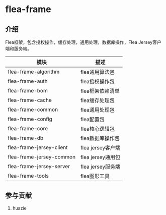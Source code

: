 # flea-frame

## 介绍
Flea框架，包含授权操作，缓存处理，通用处理，数据库操作，Flea Jersey客户端和服务端。

|  模块                     |  描述                  |
|---------------------------|-----------------------| 
|  flea-frame-algorithm     |  flea通用算法包        |
|  flea-frame-auth          |  flea授权操作包        |
|  flea-frame-bom           |  flea框架依赖清单      |
|  flea-frame-cache         |  flea缓存处理包        |
|  flea-frame-common        |  flea通用处理包        |
|  flea-frame-config        |  flea配置包            |
|  flea-frame-core          |  flea核心逻辑包        |
|  flea-frame-db            |  flea数据库操作包      |
|  flea-frame-jersey-client |  flea jersey客户端     |
|  flea-frame-jersey-common |  flea jersey通用包     |
|  flea-frame-jersey-server |  flea jersey服务端     |
|  flea-frame-tools         |  flea图形工具          |

## 参与贡献
1. huazie
